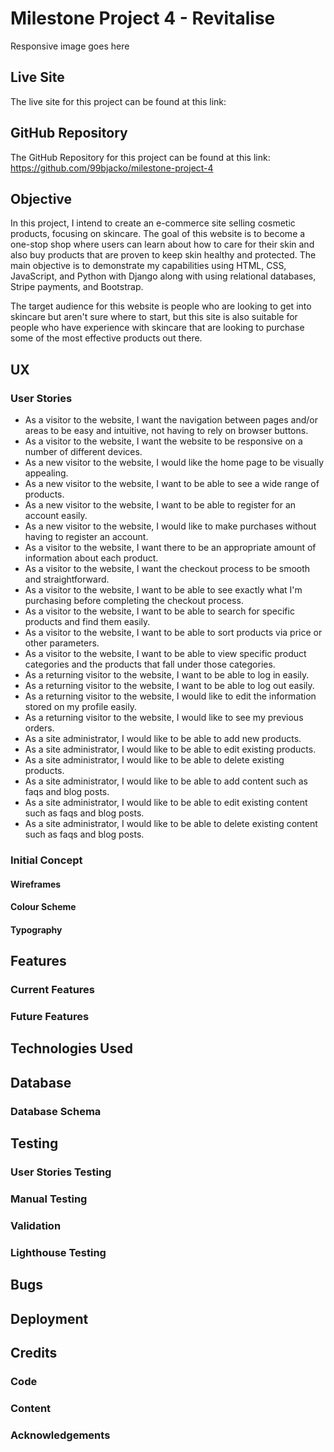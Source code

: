 # Milestone Project 4 - Revitalise

Responsive image goes here

## Live Site

The live site for this project can be found at this link:

## GitHub Repository

The GitHub Repository for this project can be found at this link: <https://github.com/99bjacko/milestone-project-4>

## Objective

In this project, I intend to create an e-commerce site selling cosmetic products, focusing on skincare. The goal of this website is to become a one-stop shop where users can learn about how to care for their skin and also buy products that are proven to keep skin healthy and protected. The main objective is to demonstrate my capabilities using HTML, CSS, JavaScript, and Python with Django along with using relational databases, Stripe payments, and Bootstrap.

The target audience for this website is people who are looking to get into skincare but aren't sure where to start, but this site is also suitable for people who have experience with skincare that are looking to purchase some of the most effective products out there.

## UX

### User Stories

- As a visitor to the website, I want the navigation between pages and/or areas to be easy and intuitive, not having to rely on browser buttons.
- As a visitor to the website, I want the website to be responsive on a number of different devices.
- As a new visitor to the website, I would like the home page to be visually appealing.
- As a new visitor to the website, I want to be able to see a wide range of products.
- As a new visitor to the website, I want to be able to register for an account easily.
- As a new visitor to the website, I would like to make purchases without having to register an account.
- As a visitor to the website, I want there to be an appropriate amount of information about each product.
- As a visitor to the website, I want the checkout process to be smooth and straightforward.
- As a visitor to the website, I want to be able to see exactly what I'm purchasing before completing the checkout process.
- As a visitor to the website, I want to be able to search for specific products and find them easily.
- As a visitor to the website, I want to be able to sort products via price or other parameters.
- As a visitor to the website, I want to be able to view specific product categories and the products that fall under those categories.
- As a returning visitor to the website, I want to be able to log in easily.
- As a returning visitor to the website, I want to be able to log out easily.
- As a returning visitor to the website, I would like to edit the information stored on my profile easily.
- As a returning visitor to the website, I would like to see my previous orders.
- As a site administrator, I would like to be able to add new products.
- As a site administrator, I would like to be able to edit existing products.
- As a site administrator, I would like to be able to delete existing products.
- As a site administrator, I would like to be able to add content such as faqs and blog posts.
- As a site administrator, I would like to be able to edit existing content such as faqs and blog posts.
- As a site administrator, I would like to be able to delete existing content such as faqs and blog posts.


### Initial Concept

#### Wireframes

#### Colour Scheme

#### Typography

## Features

### Current Features

### Future Features

## Technologies Used

## Database

### Database Schema

## Testing

### User Stories Testing

### Manual Testing

### Validation

### Lighthouse Testing

## Bugs

## Deployment

## Credits

### Code

### Content

### Acknowledgements
